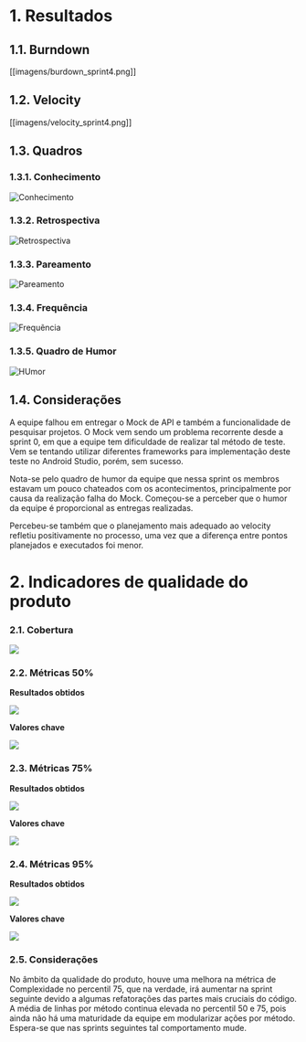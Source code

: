 # 1. Resultados

## 1.1. Burndown

[[imagens/burdown_sprint4.png]]

## 1.2. Velocity

[[imagens/velocity_sprint4.png]]

## 1.3. Quadros

### 1.3.1. Conhecimento

![Conhecimento](https://raw.githubusercontent.com/wiki/fga-gpp-mds/2016.2-Time01-WikiLegis/imagens/conhecimento4.jpg)

### 1.3.2. Retrospectiva

![Retrospectiva](https://raw.githubusercontent.com/wiki/fga-gpp-mds/2016.2-Time01-WikiLegis/imagens/RetrospectivaS4.jpg)

### 1.3.3. Pareamento

![Pareamento](https://raw.githubusercontent.com/wiki/fga-gpp-mds/2016.2-Time01-WikiLegis/imagens/pair4.jpg)

### 1.3.4. Frequência

![Frequẽncia](https://raw.githubusercontent.com/wiki/fga-gpp-mds/2016.2-Time01-WikiLegis/imagens/presencaS4.png)

### 1.3.5. Quadro de Humor

![HUmor](https://raw.githubusercontent.com/wiki/fga-gpp-mds/2016.2-Time01-WikiLegis/imagens/sent3.jpg)

## 1.4. Considerações

A equipe falhou em entregar o Mock de API e também a funcionalidade de pesquisar projetos. O Mock vem sendo um problema recorrente desde a sprint 0, em que a equipe tem dificuldade de realizar tal método de teste. Vem se tentando utilizar diferentes frameworks para implementação deste teste no Android Studio, porém, sem sucesso. 

Nota-se pelo quadro de humor da equipe que nessa sprint os membros estavam um pouco chateados com os acontecimentos, principalmente por causa da realização falha do Mock. Começou-se a perceber que o humor da equipe é proporcional as entregas realizadas.

Percebeu-se também que o planejamento mais adequado ao velocity refletiu positivamente no processo, uma vez que a diferença entre pontos planejados e executados foi menor.

# 2. Indicadores de qualidade do produto

### 2.1. Cobertura

![](https://raw.githubusercontent.com/wiki/fga-gpp-mds/2016.2-Time01-WikiLegis/imagens/coverage_s5.png)

### 2.2. Métricas 50%

**Resultados obtidos**

![](https://raw.githubusercontent.com/wiki/fga-gpp-mds/2016.2-Time01-WikiLegis/imagens/sprint4_mean.png)

**Valores chave**

![](https://raw.githubusercontent.com/wiki/fga-gpp-mds/2016.2-Time01-WikiLegis/imagens/valores_0.png)

### 2.3. Métricas 75%

**Resultados obtidos**

![](https://raw.githubusercontent.com/wiki/fga-gpp-mds/2016.2-Time01-WikiLegis/imagens/sprint4_upper.png)

**Valores chave**

![](https://raw.githubusercontent.com/wiki/fga-gpp-mds/2016.2-Time01-WikiLegis/imagens/valores_75.png)

### 2.4. Métricas 95%

**Resultados obtidos**

![](https://raw.githubusercontent.com/wiki/fga-gpp-mds/2016.2-Time01-WikiLegis/imagens/sprint4_ninety.png)

**Valores chave**

![](https://raw.githubusercontent.com/wiki/fga-gpp-mds/2016.2-Time01-WikiLegis/imagens/valores_95.png)

### 2.5. Considerações

No âmbito da qualidade do produto, houve uma melhora na métrica de Complexidade no percentil 75, que na verdade, irá aumentar na sprint seguinte devido a algumas refatorações das partes mais cruciais do código. A média de linhas por método continua elevada no percentil 50 e 75, pois ainda não há uma maturidade da equipe em modularizar ações por método. Espera-se que nas sprints seguintes tal comportamento mude.